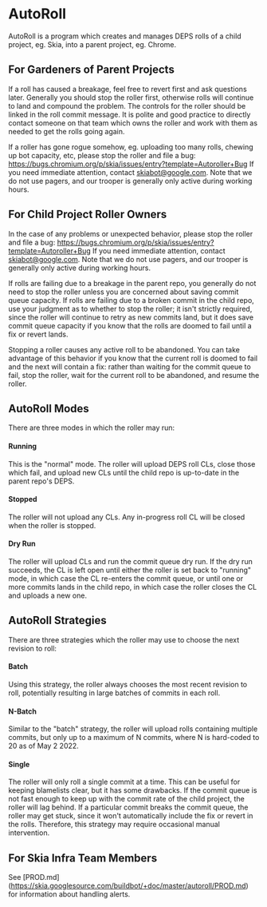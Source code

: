 AutoRoll
========

AutoRoll is a program which creates and manages DEPS rolls of a child project,
eg. Skia, into a parent project, eg. Chrome.


For Gardeners of Parent Projects
-------------------------------

If a roll has caused a breakage, feel free to revert first and ask questions
later. Generally you should stop the roller first, otherwise rolls will continue
to land and compound the problem. The controls for the roller should be linked
in the roll commit message. It is polite and good practice to directly contact
someone on that team which owns the roller and work with them as needed to get
the rolls going again.

If a roller has gone rogue somehow, eg. uploading too many rolls, chewing up bot
capacity, etc, please stop the roller and file a bug:
https://bugs.chromium.org/p/skia/issues/entry?template=Autoroller+Bug
If you need immediate attention, contact skiabot@google.com. Note that we do not
use pagers, and our trooper is generally only active during working hours.


For Child Project Roller Owners
-------------------------------

In the case of any problems or unexpected behavior, please stop the roller and
file a bug:
https://bugs.chromium.org/p/skia/issues/entry?template=Autoroller+Bug
If you need immediate attention, contact skiabot@google.com. Note that we do not
use pagers, and our trooper is generally only active during working hours.

If rolls are failing due to a breakage in the parent repo, you generally do not
need to stop the roller unless you are concerned about saving commit queue
capacity. If rolls are failing due to a broken commit in the child repo, use
your judgment as to whether to stop the roller; it isn't strictly required,
since the roller will continue to retry as new commits land, but it does save
commit queue capacity if you know that the rolls are doomed to fail until a fix
or revert lands.

Stopping a roller causes any active roll to be abandoned. You can take advantage
of this behavior if you know that the current roll is doomed to fail and the
next will contain a fix: rather than waiting for the commit queue to fail, stop
the roller, wait for the current roll to be abandoned, and resume the roller.


AutoRoll Modes
--------------

There are three modes in which the roller may run:


#### Running ####

This is the "normal" mode. The roller will upload DEPS roll CLs, close those
which fail, and upload new CLs until the child repo is up-to-date in the parent
repo's DEPS.


#### Stopped ####

The roller will not upload any CLs. Any in-progress roll CL will be closed when
the roller is stopped.


#### Dry Run ####

The roller will upload CLs and run the commit queue dry run. If the
dry run succeeds, the CL is left open until either the roller is set back to
"running" mode, in which case the CL re-enters the commit queue, or until one
or more commits lands in the child repo, in which case the roller closes the
CL and uploads a new one.


AutoRoll Strategies
-------------------

There are three strategies which the roller may use to choose the next revision
to roll:


#### Batch ####

Using this strategy, the roller always chooses the most recent revision to roll,
potentially resulting in large batches of commits in each roll.


#### N-Batch ####

Similar to the "batch" strategy, the roller will upload rolls containing
multiple commits, but only up to a maximum of N commits, where N is hard-coded
to 20 as of May 2 2022.


#### Single ####

The roller will only roll a single commit at a time.  This can be useful for
keeping blamelists clear, but it has some drawbacks.  If the commit queue is not
fast enough to keep up with the commit rate of the child project, the roller
will lag behind.  If a particular commit breaks the commit queue, the roller may
get stuck, since it won't automatically include the fix or revert in the rolls.
Therefore, this strategy may require occasional manual intervention.


For Skia Infra Team Members
---------------------------

See [PROD.md] (https://skia.googlesource.com/buildbot/+doc/master/autoroll/PROD.md)
for information about handling alerts.
